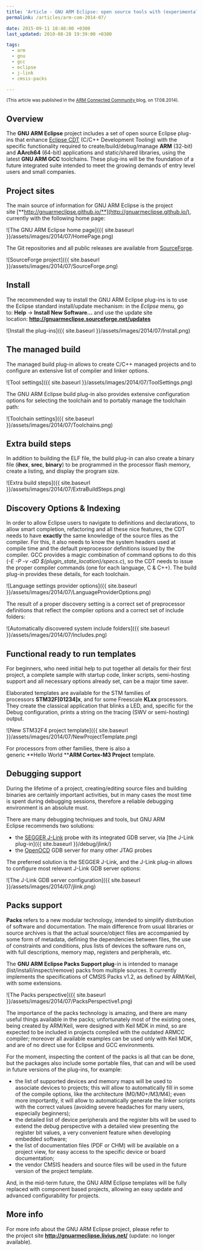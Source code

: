 ```yaml
---
title: 'Article - GNU ARM Eclipse: open source tools with (experimental) CMSIS Pack support'
permalink: /articles/arm-com-2014-07/

date: 2015-09-11 18:48:00 +0300
last_updated: 2010-08-28 19:39:00 +0300

tags:
  - arm
  - gnu
  - gcc
  - eclipse
  - j-link
  - cmsis-packs

---
```


<small>(This article was published in the [ARM Connected Community ](http://community.arm.com/groups/tools/blog/2014/07/17/gnu-arm-eclipse-open-source-tools-with-experimental-cmsis-pack-support) blog, on 17.08.2014).</small>

## Overview

The **GNU ARM Eclipse** project includes a set of open source Eclipse plug-ins that enhance [Eclipse CDT](https://www.eclipse.org/cdt/) (C/C++ Development Tooling) with the specific functionality required to create/build/debug/manage **ARM** (32-bit) and **AArch64** (64-bit) applications and static/shared libraries, using the latest **GNU ARM GCC** toolchains. These plug-ins will be the foundation of a future integrated suite intended to meet the growing demands of entry level users and small companies.

## Project sites

The main source of information for GNU ARM Eclipse is the project site [**http://gnuarmeclipse.github.io/**](http://gnuarmeclipse.github.io/), currently with the following home page:

![The GNU ARM Eclipse home page]({{ site.baseurl }}/assets/images/2014/07/HomePage.png)

The Git repositories and all public releases are available from [SourceForge](http://sourceforge.net/projects/gnuarmeclipse/).

![SourceForge project]({{ site.baseurl }}/assets/images/2014/07/SourceForge.png)

## Install

The recommended way to install the GNU ARM Eclipse plug-ins is to use the Eclipse standard install/update mechanism: in the _Eclipse_ menu, go to: **Help** → **Install New Software…** and use the update site location: **http://gnuarmeclipse.sourceforge.net/updates**

![Install the plug-ins]({{ site.baseurl }}/assets/images/2014/07/Install.png)

## The managed build

The managed build plug-in allows to create C/C++ managed projects and to configure an extensive list of compiler and linker options.

![Tool settings]({{ site.baseurl }}/assets/images/2014/07/ToolSettings.png)

The GNU ARM Eclipse build plug-in also provides extensive configuration options for selecting the toolchain and to portably manage the toolchain path:

![Toolchain settings]({{ site.baseurl }}/assets/images/2014/07/Toolchains.png)

## Extra build steps

In addition to building the ELF file, the build plug-in can also create a binary file (**ihex**, **srec**, **binary**) to be programmed in the processor flash memory, create a listing, and display the program size.

![Extra build steps]({{ site.baseurl }}/assets/images/2014/07/ExtraBuildSteps.png)

## Discovery Options & Indexing

In order to allow Eclipse users to navigate to definitions and declarations, to allow smart completion, refactoring and all these nice features, the CDT needs to have **exactly** the same knowledge of the source files as the compiler. For this, it also needs to know the system headers used at compile time and the default preprocessor definitions issued by the compiler. GCC provides a magic combination of command options to do this (_-E -P -v -dD ${plugin_state_location}/specs.c_), so the CDT needs to issue the proper compiler commands (one for each language, C & C++). The build plug-in provides these details, for each toolchain.

![Language settings provider options]({{ site.baseurl }}/assets/images/2014/07/LanguageProviderOptions.png)

The result of a proper discovery setting is a correct set of preprocessor definitions that reflect the compiler options and a correct set of include folders:

![Automatically discovered system include folders]({{ site.baseurl }}/assets/images/2014/07/Includes.png)

## Functional ready to run templates

For beginners, who need initial help to put together all details for their first project, a complete sample with startup code, linker scripts, semi-hosting support and all necessary options already set, can be a major time saver.

Elaborated templates are available for the STM families of processors **STM32F[01234]x**, and for some Freescale **KLxx** processors. They create the classical application that blinks a LED, and, specific for the Debug configuration, prints a string on the tracing (SWV or semi-hosting) output.

![New STM32F4 project template]({{ site.baseurl }}/assets/images/2014/07/NewProjectTemplate.png)

For processors from other families, there is also a generic **Hello World ****ARM Cortex-M3 Project** template.

## Debugging support

During the lifetime of a project, creating/editing source files and building binaries are certainly important activities, but in many cases the most time is spent during debugging sessions, therefore a reliable debugging environment is an absolute must.

There are many debugging techniques and tools, but GNU ARM Eclipse recommends two solutions:

- the [SEGGER J-Link](http://www.segger.com/jlink_base.html) probe with its integrated GDB server, via [the J-Link plug-in]({{ site.baseurl }}/debug/jlink/)
- the [OpenOCD](http://openocd.org) GDB server for many other JTAG probes

The preferred solution is the SEGGER J-Link, and the J-Link plug-in allows to configure most relevant J-Link GDB server options:

![The J-Link GDB server configuration]({{ site.baseurl }}/assets/images/2014/07/jlink.png)

## Packs support

**Packs** refers to a new modular technology, intended to simplify distribution of software and documentation. The main difference from usual libraries or source archives is that the actual source/object files are accompanied by some form of metadata, defining the dependencies between files, the use of constraints and conditions, plus lists of devices the software runs on, with full descriptions, memory map, registers and peripherals, etc.

The **GNU ARM Eclipse Packs Support plug**-in is intended to manage (list/install/inspect/remove) packs from multiple sources. It currently implements the specifications of CMSIS Packs v1.2, as defined by ARM/Keil, with some extensions.

![The Packs perspective]({{ site.baseurl }}/assets/images/2014/07/PacksPerspective1.png)

The importance of the packs technology is amazing, and there are many useful things available in the packs; unfortunately most of the existing ones, being created by ARM/Keil, were designed with Keil MDK in mind, so are expected to be included in projects compiled with the outdated ARMCC compiler; moreover all available examples can be used only with Keil MDK, and are of no direct use for Eclipse and GCC environments.

For the moment, inspecting the content of the packs is all that can be done, but the packages also include some portable files, that can and will be used in future versions of the plug-ins, for example:

- the list of supported devices and memory maps will be used to associate devices to projects; this will allow to automatically fill in some of the compile options, like the architecture (M0/M0+/M3/M4); even more importantly, it will allow to automatically generate the linker scripts with the correct values (avoiding severe headaches for many users, especially beginners);
- the detailed list of device peripherals and the register bits will be used to extend the debug perspective with a detailed view presenting the register bit values, a very convenient feature when developing embedded software;
- the list of documentation files (PDF or CHM) will be available on a project view, for easy access to the specific device or board documentation;
- the vendor CMSIS headers and source files will be used in the future version of the project template.

And, in the mid-term future, the GNU ARM Eclipse templates will be fully replaced with component based projects, allowing an easy update and advanced configurability for projects.

## More info

For more info about the GNU ARM Eclipse project, please refer to the project site **http://gnuarmeclipse.livius.net/** (update: no longer available).

